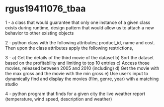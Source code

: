 # rgus19411076_tbaa

1 - a class that would guarantee that only one instance of a given class exists during
runtime, design pattern that would allow us to attach a new behavior to other existing
objects

2 - python class with the following attributes; product_id, name and cost. Then
upon the class attributes apply the following restrictions, 

3 - a) Get the details of the third movie of the dataset
b) Sort the dataset based on the profitability and limiting to top 10 entries
c) Access those movies, released between 2005 and 2010 (including)
d) Get the movie with the max gross and the movie with the min gross
e) Use user’s input to dynamically find and display the movies (film, genre, year) with a matching
studio

4 - python program that finds for a given city the live weather report (temperature, wind speed,
description and weather)
